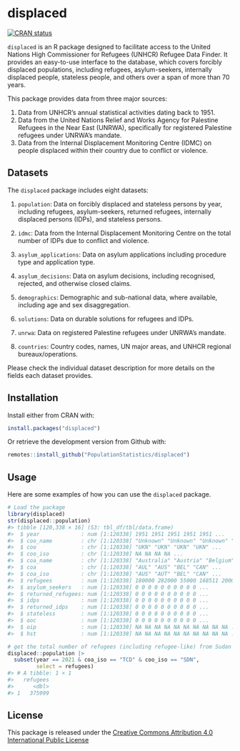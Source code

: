 
# displaced

[![CRAN
status](https://www.r-pkg.org/badges/version/galalh)](https://cran.r-project.org/package=galalh)

`displaced` is an R package designed to facilitate access to the United
Nations High Commissioner for Refugees (UNHCR) Refugee Data Finder. It
provides an easy-to-use interface to the database, which covers forcibly
displaced populations, including refugees, asylum-seekers, internally
displaced people, stateless people, and others over a span of more than
70 years.

This package provides data from three major sources:

1.  Data from UNHCR’s annual statistical activities dating back to 1951.
2.  Data from the United Nations Relief and Works Agency for Palestine
    Refugees in the Near East (UNRWA), specifically for registered
    Palestine refugees under UNRWA’s mandate.
3.  Data from the Internal Displacement Monitoring Centre (IDMC) on
    people displaced within their country due to conflict or violence.

## Datasets

The `displaced` package includes eight datasets:

1.  `population`: Data on forcibly displaced and stateless persons by
    year, including refugees, asylum-seekers, returned refugees,
    internally displaced persons (IDPs), and stateless persons.

2.  `idmc`: Data from the Internal Displacement Monitoring Centre on the
    total number of IDPs due to conflict and violence.

3.  `asylum_applications`: Data on asylum applications including
    procedure type and application type.

4.  `asylum_decisions`: Data on asylum decisions, including recognised,
    rejected, and otherwise closed claims.

5.  `demographics`: Demographic and sub-national data, where available,
    including age and sex disaggregation.

6.  `solutions`: Data on durable solutions for refugees and IDPs.

7.  `unrwa`: Data on registered Palestine refugees under UNRWA’s
    mandate.

8.  `countries`: Country codes, names, UN major areas, and UNHCR
    regional bureaux/operations.

Please check the individual dataset description for more details on the
fields each dataset provides.

## Installation

Install either from CRAN with:

``` r
install.packages("displaced")
```

Or retrieve the development version from Github with:

``` r
remotes::install_github("PopulationStatistics/displaced")
```

## Usage

Here are some examples of how you can use the `displaced` package.

``` r
# Load the package
library(displaced)
str(displaced::population)
#> tibble [120,338 × 16] (S3: tbl_df/tbl/data.frame)
#>  $ year             : num [1:120338] 1951 1951 1951 1951 1951 ...
#>  $ coo_name         : chr [1:120338] "Unknown" "Unknown" "Unknown" "Unknown" ...
#>  $ coo              : chr [1:120338] "UKN" "UKN" "UKN" "UKN" ...
#>  $ coo_iso          : chr [1:120338] NA NA NA NA ...
#>  $ coa_name         : chr [1:120338] "Australia" "Austria" "Belgium" "Canada" ...
#>  $ coa              : chr [1:120338] "AUL" "AUS" "BEL" "CAN" ...
#>  $ coa_iso          : chr [1:120338] "AUS" "AUT" "BEL" "CAN" ...
#>  $ refugees         : num [1:120338] 180000 282000 55000 168511 2000 ...
#>  $ asylum_seekers   : num [1:120338] 0 0 0 0 0 0 0 0 0 0 ...
#>  $ returned_refugees: num [1:120338] 0 0 0 0 0 0 0 0 0 0 ...
#>  $ idps             : num [1:120338] 0 0 0 0 0 0 0 0 0 0 ...
#>  $ returned_idps    : num [1:120338] 0 0 0 0 0 0 0 0 0 0 ...
#>  $ stateless        : num [1:120338] 0 0 0 0 0 0 0 0 0 0 ...
#>  $ ooc              : num [1:120338] 0 0 0 0 0 0 0 0 0 0 ...
#>  $ oip              : num [1:120338] NA NA NA NA NA NA NA NA NA NA ...
#>  $ hst              : num [1:120338] NA NA NA NA NA NA NA NA NA NA ...

# get the total number of refugees (including refugee-like) from Sudan in Chad in 2021
displaced::population |>
  subset(year == 2021 & coa_iso == "TCD" & coo_iso == "SDN",
         select = refugees)
#> # A tibble: 1 × 1
#>   refugees
#>      <dbl>
#> 1   375999
```

## License

This package is released under the [Creative Commons Attribution 4.0
International Public
License](https://creativecommons.org/licenses/by/4.0/legalcode)
